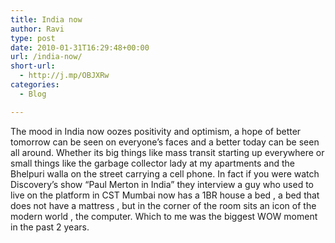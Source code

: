 ```yaml
---
title: India now
author: Ravi
type: post
date: 2010-01-31T16:29:48+00:00
url: /india-now/
short-url:
  - http://j.mp/OBJXRw
categories:
  - Blog

---
```

The mood in India now oozes positivity and optimism, a hope of better tomorrow can be seen on everyone&#8217;s faces and a better today can be seen all around. Whether its big things like mass transit starting up everywhere or small things like the garbage collector lady at my apartments and the Bhelpuri walla on the street carrying a cell phone. In fact if you were watch Discovery&#8217;s show &#8220;Paul Merton in India&#8221; they interview a guy who used to live on the platform in CST Mumbai now has a 1BR house a bed , a bed that does not have a mattress , but in the corner of the room sits an icon of the modern world , the computer. Which to me was the biggest WOW moment in the past 2 years.